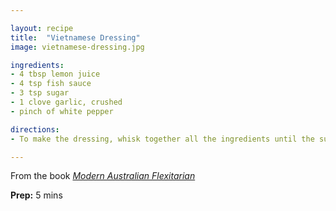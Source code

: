 ```yaml
---

layout: recipe
title:  "Vietnamese Dressing"
image: vietnamese-dressing.jpg

ingredients:
- 4 tbsp lemon juice
- 4 tsp fish sauce
- 3 tsp sugar
- 1 clove garlic, crushed
- pinch of white pepper

directions:
- To make the dressing, whisk together all the ingredients until the sugar has dissolved. Then whisk in 4 tablespoons cold water and set aside.

---
```


From the book *[Modern Australian Flexitarian](https://www.penguin.com.au/books/modern-australian-flexitarian-9780143796961)*

**Prep:** 5 mins  